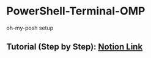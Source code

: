 # PowerShell-Terminal-OMP

oh-my-posh setup

## Tutorial (Step by Step): [Notion Link](https://salman-ahamad.notion.site/Terminal-b3dbb4f5ef1f4665ac0e74e0a56e4d03)
